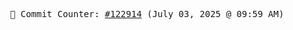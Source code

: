 <p align="center">
    <samp>
        📮 Commit Counter: <a href="https://github.com/Javascript-void0/Javascript-void0/commits/main">#122914</a> (July 03, 2025 @ 09:59 AM)
    </samp>
</p>